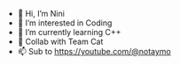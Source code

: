 - 👋 Hi, I’m Nini
- 👀 I’m interested in Coding
- 🌱 I’m currently learning C++
- 💞️ Collab with Team Cat
- 📫 Sub to https://youtube.com/@notaymo

<!---
Niniiiiiiiii/Niniiiiiiiii is a ✨ special ✨ repository because its `README.md` (this file) appears on your GitHub profile.
You can click the Preview link to take a look at your changes.
--->
